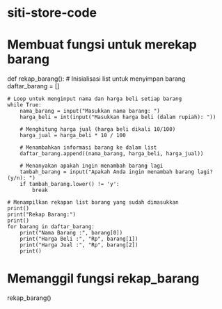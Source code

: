 # siti-store-code

# Membuat fungsi untuk merekap barang
def rekap_barang():
    # Inisialisasi list untuk menyimpan barang
    daftar_barang = []

    # Loop untuk menginput nama dan harga beli setiap barang
    while True:
        nama_barang = input("Masukkan nama barang: ")
        harga_beli = int(input("Masukkan harga beli (dalam rupiah): "))

        # Menghitung harga jual (harga beli dikali 10/100)
        harga_jual = harga_beli * 10 / 100

        # Menambahkan informasi barang ke dalam list
        daftar_barang.append((nama_barang, harga_beli, harga_jual))

        # Menanyakan apakah ingin menambah barang lagi
        tambah_barang = input("Apakah Anda ingin menambah barang lagi? (y/n): ")
        if tambah_barang.lower() != 'y':
            break

    # Menampilkan rekapan list barang yang sudah dimasukkan
    print()
    print("Rekap Barang:")
    print()
    for barang in daftar_barang:
        print("Nama Barang :", barang[0])
        print("Harga Beli :", "Rp", barang[1])
        print("Harga Jual :", "Rp", barang[2])
        print()

# Memanggil fungsi rekap_barang
rekap_barang()
